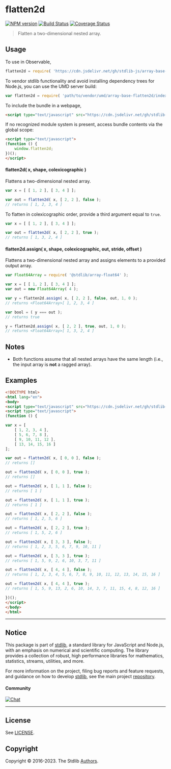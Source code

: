 <!--

@license Apache-2.0

Copyright (c) 2023 The Stdlib Authors.

Licensed under the Apache License, Version 2.0 (the "License");
you may not use this file except in compliance with the License.
You may obtain a copy of the License at

   http://www.apache.org/licenses/LICENSE-2.0

Unless required by applicable law or agreed to in writing, software
distributed under the License is distributed on an "AS IS" BASIS,
WITHOUT WARRANTIES OR CONDITIONS OF ANY KIND, either express or implied.
See the License for the specific language governing permissions and
limitations under the License.

-->

# flatten2d

[![NPM version][npm-image]][npm-url] [![Build Status][test-image]][test-url] [![Coverage Status][coverage-image]][coverage-url] <!-- [![dependencies][dependencies-image]][dependencies-url] -->

> Flatten a two-dimensional nested array.



<section class="usage">

## Usage

To use in Observable,

```javascript
flatten2d = require( 'https://cdn.jsdelivr.net/gh/stdlib-js/array-base-flatten2d@umd/browser.js' )
```

To vendor stdlib functionality and avoid installing dependency trees for Node.js, you can use the UMD server build:

```javascript
var flatten2d = require( 'path/to/vendor/umd/array-base-flatten2d/index.js' )
```

To include the bundle in a webpage,

```html
<script type="text/javascript" src="https://cdn.jsdelivr.net/gh/stdlib-js/array-base-flatten2d@umd/browser.js"></script>
```

If no recognized module system is present, access bundle contents via the global scope:

```html
<script type="text/javascript">
(function () {
    window.flatten2d;
})();
</script>
```

#### flatten2d( x, shape, colexicographic )

Flattens a two-dimensional nested array.

```javascript
var x = [ [ 1, 2 ], [ 3, 4 ] ];

var out = flatten2d( x, [ 2, 2 ], false );
// returns [ 1, 2, 3, 4 ]
```

To flatten in colexicographic order, provide a third argument equal to `true`.

```javascript
var x = [ [ 1, 2 ], [ 3, 4 ] ];

var out = flatten2d( x, [ 2, 2 ], true );
// returns [ 1, 3, 2, 4 ]
```

#### flatten2d.assign( x, shape, colexicographic, out, stride, offset )

Flattens a two-dimensional nested array and assigns elements to a provided output array.

```javascript
var Float64Array = require( '@stdlib/array-float64' );

var x = [ [ 1, 2 ], [ 3, 4 ] ];
var out = new Float64Array( 4 );

var y = flatten2d.assign( x, [ 2, 2 ], false, out, 1, 0 );
// returns <Float64Array>[ 1, 2, 3, 4 ]

var bool = ( y === out );
// returns true

y = flatten2d.assign( x, [ 2, 2 ], true, out, 1, 0 );
// returns <Float64Array>[ 1, 3, 2, 4 ]
```

</section>

<!-- /.usage -->

<section class="notes">

## Notes

-   Both functions assume that all nested arrays have the same length (i.e., the input array is **not** a ragged array).

</section>

<!-- /.notes -->

<section class="examples">

## Examples

<!-- eslint no-undef: "error" -->

```html
<!DOCTYPE html>
<html lang="en">
<body>
<script type="text/javascript" src="https://cdn.jsdelivr.net/gh/stdlib-js/array-base-flatten2d@umd/browser.js"></script>
<script type="text/javascript">
(function () {

var x = [
    [ 1, 2, 3, 4 ],
    [ 5, 6, 7, 8 ],
    [ 9, 10, 11, 12 ],
    [ 13, 14, 15, 16 ]
];

var out = flatten2d( x, [ 0, 0 ], false );
// returns []

out = flatten2d( x, [ 0, 0 ], true );
// returns []

out = flatten2d( x, [ 1, 1 ], false );
// returns [ 1 ]

out = flatten2d( x, [ 1, 1 ], true );
// returns [ 1 ]

out = flatten2d( x, [ 2, 2 ], false );
// returns [ 1, 2, 5, 6 ]

out = flatten2d( x, [ 2, 2 ], true );
// returns [ 1, 5, 2, 6 ]

out = flatten2d( x, [ 3, 3 ], false );
// returns [ 1, 2, 3, 5, 6, 7, 9, 10, 11 ]

out = flatten2d( x, [ 3, 3 ], true );
// returns [ 1, 5, 9, 2, 6, 10, 3, 7, 11 ]

out = flatten2d( x, [ 4, 4 ], false );
// returns [ 1, 2, 3, 4, 5, 6, 7, 8, 9, 10, 11, 12, 13, 14, 15, 16 ]

out = flatten2d( x, [ 4, 4 ], true );
// returns [ 1, 5, 9, 13, 2, 6, 10, 14, 3, 7, 11, 15, 4, 8, 12, 16 ]

})();
</script>
</body>
</html>
```

</section>

<!-- /.examples -->

<!-- Section for related `stdlib` packages. Do not manually edit this section, as it is automatically populated. -->

<section class="related">

</section>

<!-- /.related -->

<!-- Section for all links. Make sure to keep an empty line after the `section` element and another before the `/section` close. -->


<section class="main-repo" >

* * *

## Notice

This package is part of [stdlib][stdlib], a standard library for JavaScript and Node.js, with an emphasis on numerical and scientific computing. The library provides a collection of robust, high performance libraries for mathematics, statistics, streams, utilities, and more.

For more information on the project, filing bug reports and feature requests, and guidance on how to develop [stdlib][stdlib], see the main project [repository][stdlib].

#### Community

[![Chat][chat-image]][chat-url]

---

## License

See [LICENSE][stdlib-license].


## Copyright

Copyright &copy; 2016-2023. The Stdlib [Authors][stdlib-authors].

</section>

<!-- /.stdlib -->

<!-- Section for all links. Make sure to keep an empty line after the `section` element and another before the `/section` close. -->

<section class="links">

[npm-image]: http://img.shields.io/npm/v/@stdlib/array-base-flatten2d.svg
[npm-url]: https://npmjs.org/package/@stdlib/array-base-flatten2d

[test-image]: https://github.com/stdlib-js/array-base-flatten2d/actions/workflows/test.yml/badge.svg?branch=main
[test-url]: https://github.com/stdlib-js/array-base-flatten2d/actions/workflows/test.yml?query=branch:main

[coverage-image]: https://img.shields.io/codecov/c/github/stdlib-js/array-base-flatten2d/main.svg
[coverage-url]: https://codecov.io/github/stdlib-js/array-base-flatten2d?branch=main

<!--

[dependencies-image]: https://img.shields.io/david/stdlib-js/array-base-flatten2d.svg
[dependencies-url]: https://david-dm.org/stdlib-js/array-base-flatten2d/main

-->

[chat-image]: https://img.shields.io/gitter/room/stdlib-js/stdlib.svg
[chat-url]: https://app.gitter.im/#/room/#stdlib-js_stdlib:gitter.im

[stdlib]: https://github.com/stdlib-js/stdlib

[stdlib-authors]: https://github.com/stdlib-js/stdlib/graphs/contributors

[umd]: https://github.com/umdjs/umd
[es-module]: https://developer.mozilla.org/en-US/docs/Web/JavaScript/Guide/Modules

[deno-url]: https://github.com/stdlib-js/array-base-flatten2d/tree/deno
[umd-url]: https://github.com/stdlib-js/array-base-flatten2d/tree/umd
[esm-url]: https://github.com/stdlib-js/array-base-flatten2d/tree/esm
[branches-url]: https://github.com/stdlib-js/array-base-flatten2d/blob/main/branches.md

[stdlib-license]: https://raw.githubusercontent.com/stdlib-js/array-base-flatten2d/main/LICENSE

</section>

<!-- /.links -->
